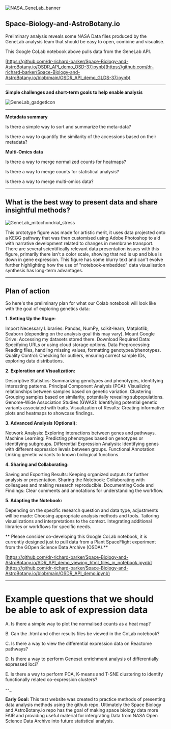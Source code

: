 ![NASA_GeneLab_banner](https://dr-richard-barker.github.io/Space_Biology_and_AstroBotany.io/Images/NASA_GeneLab_banner_v3_scroll_down.jpg "NASA_GeneLab_banner")
## Space-Biology-and-AstroBotany.io

Preliminary analysis reveals some NASA Data files produced by the GeneLab analysis team that should be easy to open, combine and visualise. 

This Google CoLab notebook above pulls data from the GeneLab API.

[https://github.com/dr-richard-barker/Space-Biology-and-AstroBotany.io/OSDR_API_demo_OSD-37.ipynb](https://github.com/dr-richard-barker/Space-Biology-and-AstroBotany.io/blob/main/OSDR_API_demo_GLDS-37.ipynb)

---



**Simple challenges and short-term goals to help enable analysis** 


![GeneLab_gadgetIcon](https://dr-richard-barker.github.io/Space_Biology_and_AstroBotany.io/Images/GeneLab_gadgetIcon.png "NASA_GeneLab_Computer")

---

**Metadata summary**

Is there a simple way to sort and summarize the meta-data? 

Is there a way to quantify the similarity of the accessions based on their metadata?


**Multi-Omics data**

Is there a way to merge normalized counts for heatmaps?

Is there a way to merge counts for statistical analysis? 

Is there a way to merge multi-omics data?

---

## What is the best way to present data and share insightful methods?

![GeneLab_mitochondrial_stress](https://dr-richard-barker.github.io/Space_Biology_and_AstroBotany.io/Images/DRB_2022_K_transporters_in_space_miriocondira_oxidatiive_phosphorylation.png "GeneLab_mitochondrial_stress")

This prototype figure was made for artistic merit, it uses data projected onto a KEGG pathway that was then customised using Adobe Photoshop to aid with narrative development related to changes in membrane transport.
There are several scientifically relevant data presentation issues with this figure, primarily there isn't a color scale, showing that red is up and blue is down in gene expression. 
This figure has some blurry text and can't evolve further highlighting how the use of "notebook-embedded" data visualisation synthesis has long-term advantages. 

---
## Plan of action 

So here's the preliminary plan for what our Colab notebook will look like with the goal of exploring genetics data:

**1. Setting Up the Stage:**

Import Necessary Libraries: Pandas, NumPy, scikit-learn, Matplotlib, Seaborn (depending on the analysis goal this may vary).
Mount Google Drive: Accessing my datasets stored there.
Download Required Data: Specifying URLs or using cloud storage options.
Data Preprocessing: Reading files, handling missing values, formatting genotypes/phenotypes.
Quality Control: Checking for outliers, ensuring correct sample IDs, exploring data distributions.


**2. Exploration and Visualization:**

Descriptive Statistics: Summarizing genotypes and phenotypes, identifying interesting patterns.
Principal Component Analysis (PCA): Visualizing relationships between samples based on genetic variation.
Clustering: Grouping samples based on similarity, potentially revealing subpopulations.
Genome-Wide Association Studies (GWAS): Identifying potential genetic variants associated with traits.
Visualization of Results: Creating informative plots and heatmaps to showcase findings.


**3. Advanced Analysis (Optional):**

Network Analysis: Exploring interactions between genes and pathways.
Machine Learning: Predicting phenotypes based on genotypes or identifying subgroups.
Differential Expression Analysis: Identifying genes with different expression levels between groups.
Functional Annotation: Linking genetic variants to known biological functions.


**4. Sharing and Collaborating:**

Saving and Exporting Results: Keeping organized outputs for further analysis or presentation.
Sharing the Notebook: Collaborating with colleagues and making research reproducible.
Documenting Code and Findings: Clear comments and annotations for understanding the workflow.


**5. Adapting the Notebook:**

Depending on the specific research question and data type, adjustments will be made:
Choosing appropriate analysis methods and tools.
Tailoring visualizations and interpretations to the context.
Integrating additional libraries or workflows for specific needs.


** Please consider co-developing this Google CoLab notebook, it is currently designed just to pull data from a Plant SpaceFlight experiment from the GOpen Science Data Archive (OSDA).**

[https://github.com/dr-richard-barker/Space-Biology-and-AstroBotany.io/SDR_API_demo_viewing_html_files_in_notebook.ipynb](https://github.com/dr-richard-barker/Space-Biology-and-AstroBotany.io/blob/main/OSDR_API_demo.ipynb)


---

# **Example questions that we should be able to ask of expression data**


A. Is there a simple way to plot the normalised counts as a heat map?

B. Can the .html and other results files be viewed in the CoLab notebook?

C. Is there a way to view the differential expression data on Reactome pathways?

D. Is there a way to perform Geneset enrichment analysis of differentially expressed loci? 

E. Is there a way to perform PCA, K-means and T-SNE clustering to identify functionally related co-expression clusters? 


--_


**Early Goal:** This test website was created to practice methods of presenting data analysis methods using the github repo.
Ultimately the Space Biology and AstroBotany.io repo has the goal of making space biology data more FAIR and providing useful material for intergrating Data from NASA Open Science Data Archive into future statistical analysis. 
